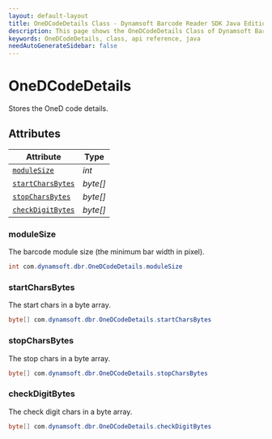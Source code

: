 ```yaml
---
layout: default-layout
title: OneDCodeDetails Class - Dynamsoft Barcode Reader SDK Java Edition API Reference
description: This page shows the OneDCodeDetails Class of Dynamsoft Barcode Reader SDK Java Edition API Reference.
keywords: OneDCodeDetails, class, api reference, java
needAutoGenerateSidebar: false
---
```


# OneDCodeDetails
Stores the OneD code details.
  

## Attributes
  
| Attribute | Type |
|---------- | ---- |
| [`moduleSize`](#modulesize) | *int* |
| [`startCharsBytes`](#startcharsbytes) | *byte\[\]* |
| [`stopCharsBytes`](#stopcharsbytes) | *byte\[\]* |
| [`checkDigitBytes`](#checkdigitbytes) | *byte\[\]* |


### moduleSize
The barcode module size (the minimum bar width in pixel).
```java
int com.dynamsoft.dbr.OneDCodeDetails.moduleSize
```

### startCharsBytes
The start chars in a byte array.
```java
byte[] com.dynamsoft.dbr.OneDCodeDetails.startCharsBytes
```

### stopCharsBytes
The stop chars in a byte array.
```java
byte[] com.dynamsoft.dbr.OneDCodeDetails.stopCharsBytes
```

### checkDigitBytes
The check digit chars in a byte array.
```java
byte[] com.dynamsoft.dbr.OneDCodeDetails.checkDigitBytes
```

